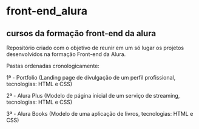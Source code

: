 # front-end_alura
## cursos da formação front-end da alura

Repositório criado com o objetivo de reunir em um só lugar os projetos desenvolvidos na formação Front-end da Alura.

Pastas ordenadas cronologicamente:

1ª - Portfolio (Landing page de divulgação de um perfil profissional, tecnologias: HTML e CSS)

2ª - Alura Plus (Modelo de página inicial de um serviço de streaming, tecnologias: HTML e CSS)

3ª - Alura Books (Modelo de uma aplicação de livros, tecnologias: HTML e CSS)